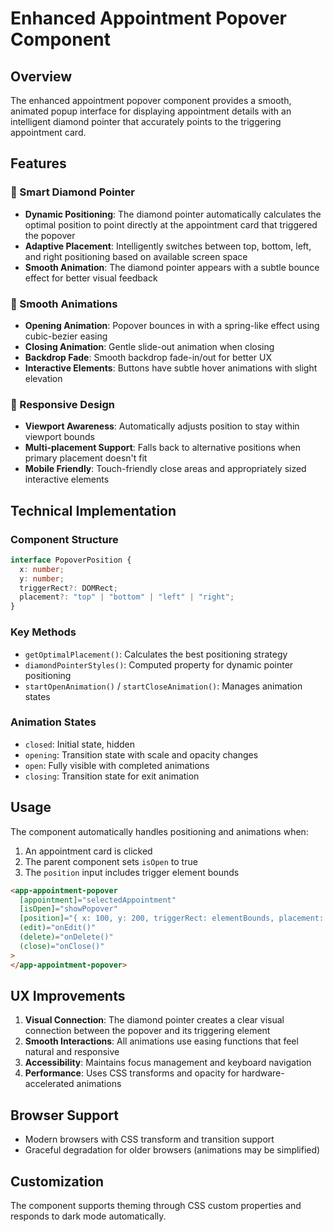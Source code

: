 # Enhanced Appointment Popover Component

## Overview

The enhanced appointment popover component provides a smooth, animated popup interface for displaying appointment details with an intelligent diamond pointer that accurately points to the triggering appointment card.

## Features

### 🎯 Smart Diamond Pointer

- **Dynamic Positioning**: The diamond pointer automatically calculates the optimal position to point directly at the appointment card that triggered the popover
- **Adaptive Placement**: Intelligently switches between top, bottom, left, and right positioning based on available screen space
- **Smooth Animation**: The diamond pointer appears with a subtle bounce effect for better visual feedback

### 🎨 Smooth Animations

- **Opening Animation**: Popover bounces in with a spring-like effect using cubic-bezier easing
- **Closing Animation**: Gentle slide-out animation when closing
- **Backdrop Fade**: Smooth backdrop fade-in/out for better UX
- **Interactive Elements**: Buttons have subtle hover animations with slight elevation

### 📱 Responsive Design

- **Viewport Awareness**: Automatically adjusts position to stay within viewport bounds
- **Multi-placement Support**: Falls back to alternative positions when primary placement doesn't fit
- **Mobile Friendly**: Touch-friendly close areas and appropriately sized interactive elements

## Technical Implementation

### Component Structure

```typescript
interface PopoverPosition {
  x: number;
  y: number;
  triggerRect?: DOMRect;
  placement?: "top" | "bottom" | "left" | "right";
}
```

### Key Methods

- `getOptimalPlacement()`: Calculates the best positioning strategy
- `diamondPointerStyles()`: Computed property for dynamic pointer positioning
- `startOpenAnimation()` / `startCloseAnimation()`: Manages animation states

### Animation States

- `closed`: Initial state, hidden
- `opening`: Transition state with scale and opacity changes
- `open`: Fully visible with completed animations
- `closing`: Transition state for exit animation

## Usage

The component automatically handles positioning and animations when:

1. An appointment card is clicked
2. The parent component sets `isOpen` to true
3. The `position` input includes trigger element bounds

```html
<app-appointment-popover
  [appointment]="selectedAppointment"
  [isOpen]="showPopover"
  [position]="{ x: 100, y: 200, triggerRect: elementBounds, placement: 'bottom' }"
  (edit)="onEdit()"
  (delete)="onDelete()"
  (close)="onClose()"
>
</app-appointment-popover>
```

## UX Improvements

1. **Visual Connection**: The diamond pointer creates a clear visual connection between the popover and its triggering element
2. **Smooth Interactions**: All animations use easing functions that feel natural and responsive
3. **Accessibility**: Maintains focus management and keyboard navigation
4. **Performance**: Uses CSS transforms and opacity for hardware-accelerated animations

## Browser Support

- Modern browsers with CSS transform and transition support
- Graceful degradation for older browsers (animations may be simplified)

## Customization

The component supports theming through CSS custom properties and responds to dark mode automatically.
